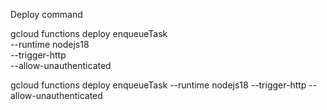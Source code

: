 Deploy command

gcloud functions deploy enqueueTask \
 --runtime nodejs18 \
 --trigger-http \
 --allow-unauthenticated

gcloud functions deploy enqueueTask --runtime nodejs18 --trigger-http --allow-unauthenticated